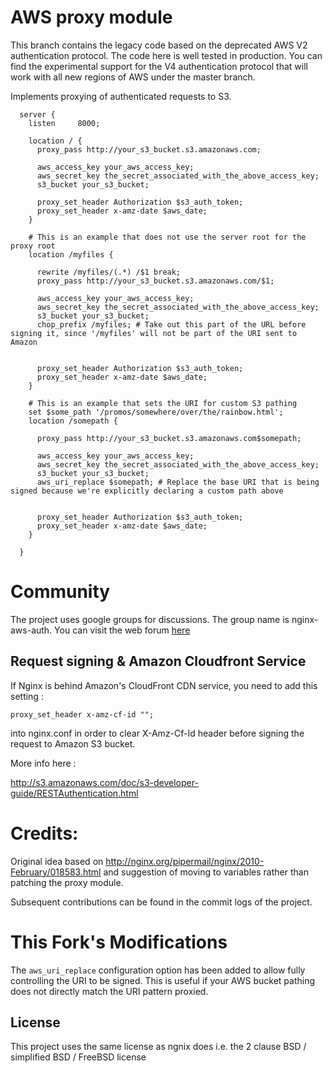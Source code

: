 # AWS proxy module




This branch contains the legacy code based on the deprecated AWS V2 authentication protocol.
The code here is well tested in production. You can find the experimental support for the
V4 authentication protocol that will work with all new regions of AWS under the master branch.



Implements proxying of authenticated requests to S3.

```nginx
  server {
    listen     8000;

    location / {
      proxy_pass http://your_s3_bucket.s3.amazonaws.com;

      aws_access_key your_aws_access_key;
      aws_secret_key the_secret_associated_with_the_above_access_key;
      s3_bucket your_s3_bucket;

      proxy_set_header Authorization $s3_auth_token;
      proxy_set_header x-amz-date $aws_date;
    }

    # This is an example that does not use the server root for the proxy root
	location /myfiles {
	
      rewrite /myfiles/(.*) /$1 break;
      proxy_pass http://your_s3_bucket.s3.amazonaws.com/$1;

      aws_access_key your_aws_access_key;
      aws_secret_key the_secret_associated_with_the_above_access_key;
      s3_bucket your_s3_bucket;
      chop_prefix /myfiles; # Take out this part of the URL before signing it, since '/myfiles' will not be part of the URI sent to Amazon  


      proxy_set_header Authorization $s3_auth_token;
      proxy_set_header x-amz-date $aws_date;
    }

    # This is an example that sets the URI for custom S3 pathing
    set $some_path '/promos/somewhere/over/the/rainbow.html';
    location /somepath {
  
      proxy_pass http://your_s3_bucket.s3.amazonaws.com$somepath;

      aws_access_key your_aws_access_key;
      aws_secret_key the_secret_associated_with_the_above_access_key;
      s3_bucket your_s3_bucket;
      aws_uri_replace $somepath; # Replace the base URI that is being signed because we're explicitly declaring a custom path above


      proxy_set_header Authorization $s3_auth_token;
      proxy_set_header x-amz-date $aws_date;
    }

  }
```


# Community

The project uses google groups for discussions. The group name is nginx-aws-auth. You can visit the web forum [here](https://groups.google.com/forum/#!forum/nginx-aws-auth)


Request signing & Amazon Cloudfront Service
-------------------------------------------


If Nginx is behind Amazon's CloudFront CDN service, you need to add this setting : 

```nginx
proxy_set_header x-amz-cf-id "";
```

into nginx.conf in order to clear X-Amz-Cf-Id header before signing the request to Amazon S3 bucket.


More info here : 

http://s3.amazonaws.com/doc/s3-developer-guide/RESTAuthentication.html


Credits:
========
Original idea based on http://nginx.org/pipermail/nginx/2010-February/018583.html and suggestion of moving to variables rather than patching the proxy module.

Subsequent contributions can be found in the commit logs of the project.


This Fork's Modifications
=============

The `aws_uri_replace` configuration option has been added to allow fully controlling the URI to be signed. This is useful if your AWS bucket pathing does not directly match the URI pattern proxied.


License
-------
This project uses the same license as ngnix does i.e. the 2 clause BSD / simplified BSD / FreeBSD license



